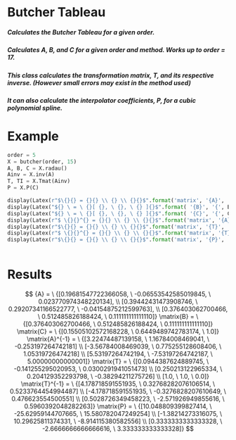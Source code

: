 # Butcher Tableau

##### Calculates the Butcher Tableau for a given order.

##### Calculates A, B, and C for a given order and method. Works up to order = 17.

##### This class calculates the transformation matrix, T, and its respective inverse. (However small errors may exist in the method used)

##### It can also calculate the interpolator coefficients, P, for a cubic polynomial spline.

# Example



```python
order = 5
X = butcher(order, 15)
A, B, C = X.radau() 
Ainv = X.inv(A)        
T, TI = X.Tmat(Ainv)  
P = X.P(C)

display(Latex(r"$\{}{} = {}{} \\ {} \\ {}{}$".format('matrix', '{A}', '{', A[0], A[1], A[2], '}')))
display(Latex("${} \ = \ {}[ {}, \ {}, \ {} ]{}$".format( '{B}', '{', B[0], B[1], B[2], '}'))) 
display(Latex("${} \ = \ {}[ {}, \ {}, \ {} ]{}$".format( '{C}', '{', C[0], C[1], C[2], '}'))) 
display(Latex(r"$ \{}{}^{} = {}{} \\ {} \\ {}{}$".format('matrix', '{A}', '{-1}', '{', Ainv[0], Ainv[1], Ainv[2], '}')))
display(Latex(r"$\{}{} = {}{} \\ {} \\ {}{}$".format('matrix', '{T}', '{', T[0], T[1], T[2], '}')))
display(Latex(r"$ \{}{}^{} = {}{} \\ {} \\ {}{}$".format('matrix', '{T}', '{-1}', '{', TI[0], TI[1], TI[2], '}')))
display(Latex(r"$\{}{} = {}{} \\ {} \\ {}{}$".format('matrix', '{P}', '{', P[0], P[1], P[2], '}')))
              
```


# Results





```math

{A} = \ {[0.19681547722366058, \ -0.06553542585019845, \ 0.023770974348220134], \\ [0.39442431473908746, \ 0.29207341166522777, \ -0.04154875212599763], \\ [0.376403062700466, \ 0.512485826188424, \ 0.111111111111110]}

\matrix{B} = \ {[0.376403062700466, \ 0.512485826188424, \ 0.111111111111110]}


\matrix{C} = \ {[0.15505102572168228, \ 0.6449489742783174, \ 1.0]}


\matrix{A}^{-1} = \ {[3.22474487139158, \ 1.16784008469041, \ -0.253197264742181] \\ [-3.56784008469039, \ 0.775255128608406, \ 1.05319726474218] \\ [5.53197264742194, \ -7.53197264742187, \ 5.00000000000001]}


\matrix{T} = \ {[0.0944387624889745, \ -0.141255295020953, \ 0.0300291941051473] \\ [0.250213122965334, \ 0.204129352293798, \ -0.38294211275726] \\ [1.0, \ 1.0, \ 0.0]}


\matrix{T}^{-1} = \ {[4.178718591551935, \ 0.32768282076106514, \ 0.5233764454994487] \\ [-4.178718591551935, \ -0.3276828207610649, \ 0.476623554500551] \\ [0.5028726349458223, \ -2.571926949855616, \ 0.5960392048282263]}


\matrix{P} = \ {[10.048809399827414, \ -25.62959144707665, \ 15.580782047249254] \\ [-1.38214273316075, \ 10.29625811374331, \ -8.914115380582556] \\ [0.3333333333333328, \ -2.6666666666666616, \ 3.333333333333328]}

```


```python

```
